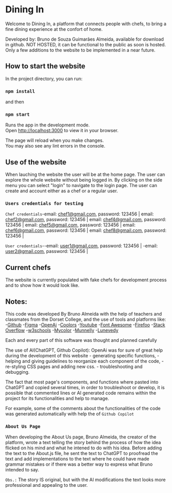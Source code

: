 # Dining In

Welcome to Dining In, a platform that connects people with chefs, to bring a fine dining experience at the confort of home.

Developed by: Bruno de Souza Guimarães Almeida, available for download in github.
NOT HOSTED, it can be functional to the public as soon is hosted.
Only a few additions to the website to be implemented in a near future.

## How to start the website

In the project directory, you can run:

### `npm install`

and then

### `npm start`

Runs the app in the development mode.\
Open [http://localhost:3000](http://localhost:3000) to view it in your browser.

The page will reload when you make changes.\
You may also see any lint errors in the console.

## Use of the website

When lauching the website the user will be at the home page.
The user can explore the whole website without being logged in.
By clicking on the side menu you can select "login" to navigate to the login page.
The user can create and account either as a chef or a regular user.

### `Users credentials for testing`

`Chef credentials`-email: chef1@gmail.com, password: 123456 | email: chef2@gmail.com, password: 123456 | email: chef4@gmail.com, password: 123456 | email: chef5@gmail.com, password: 123456 | email: chef6@gmail.com, password: 123456 | email: chef8@gmail.com, password: 123456 |

`User credentials`--email: user1@gmail.com, password: 123456 | -email: user2@gmail.com, password: 123456 | 

## Current chefs

The website is currently populated with fake chefs for development process and to show how it would look like.

## Notes:

This code was developed By Bruno Almeida with the help of teachers and classmates from the Dorset College, and the use of tools and platforms like:
-[Github](https://github.com)
-[Figma](https://www.figma.com)
-[OpenAi](https://chat.openai.com)
-[Coolors](https://coolors.co)
-[Youtube](https://www.youtube.com)
-[Font Awesome](https://fontawesome.com)
-[Firefoo](https://www.firefoo.app)
-[Stack Overflow](https://stackoverflow.com)
-[w3schools](https://www.w3schools.com/css/css3_animations.asp)
-[Mycolor](https://mycolor.space)
-[Munnelly](https://www.munnelly.com)
-[Lunevedy](https://lunevedy.com)

Each and every part of this software was thought and planned carefully

The use of AI(ChatGPT, Github Copilot): OpenAi was for sure of great help during the development of this website - generating specific functions, - helping and giving guidelines to reorganize each component of the code, - re-styling CSS pages and adding new css. - troubleshooting and debugging.

The fact that most page's components, and functions where pasted into ChatGPT and copied several times, in order to troubleshoot or develop, it is possible that commented lines or AI generated code remains within the project for its functionalities and help to manage.

For example, some of the comments about the functionalities of the code was generated automatically with help the of `Github Copilot`

### `About Us Page`

When developing the About Us page, Bruno Almeida, the creator of the platform, wrote a text telling the story behind the process of how the idea flicked on his mind and what he intened to do with his idea. Before adding the text to the About.js file, he sent the text to ChatGPT to proofread the text and add implementations to the text where he could have made grammar mistakes or if there was a better way to express what Bruno intended to say.

`Obs.:` The story IS original, but with the AI modifications the text looks more professional and appealing to the user.
